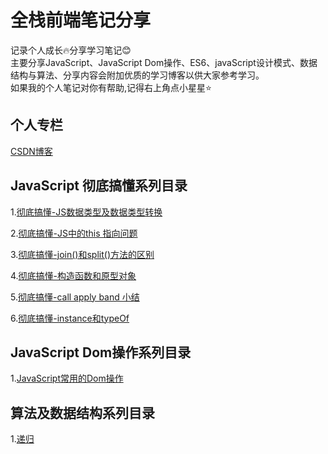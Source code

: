 # 全栈前端笔记分享
记录个人成长🔥分享学习笔记😊<br>
主要分享JavaScript、JavaScript Dom操作、ES6、javaScript设计模式、数据结构与算法、分享内容会附加优质的学习博客以供大家参考学习。<br>
如果我的个人笔记对你有帮助,记得右上角点小星星⭐️

## 个人专栏
[CSDN博客](https://blog.csdn.net/zc639143029)

## JavaScript 彻底搞懂系列目录
 1.[彻底搞懂-JS数据类型及数据类型转换](https://github.com/zc639143029/Blog/issues/1)
 
 2.[彻底搞懂-JS中的this 指向问题](https://github.com/zc639143029/Blog/issues/2)
 
 3.[彻底搞懂-join()和split()方法的区别](https://github.com/zc639143029/Blog/issues/3)
 
 4.[彻底搞懂-构造函数和原型对象](https://github.com/zc639143029/Blog/issues/4)
 
 5.[彻底搞懂-call apply band 小结](https://github.com/zc639143029/Blog/issues/5)
 
 6.[彻底搞懂-instance和typeOf](https://github.com/zc639143029/Blog/issues/6)
 
 
## JavaScript Dom操作系列目录
 1.[JavaScript常用的Dom操作](https://github.com/zc639143029/Blog/issues/9)<br>
 
## 算法及数据结构系列目录
 1.[递归](https://github.com/zc639143029/Blog/issues/10)<br>
 
 
